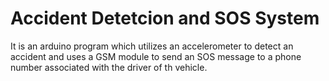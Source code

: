 # Accident Detetcion and SOS System
 It is an arduino program which utilizes an accelerometer to detect an accident and uses a GSM module to send an SOS message to a phone number associated with the driver of th vehicle.
